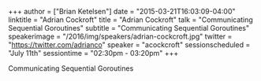 +++
author = ["Brian Ketelsen"]
date = "2015-03-21T16:03:09-04:00"
linktitle = "Adrian Cockroft"
title = "Adrian Cockroft"
talk = "Communicating Sequential Goroutines"
subtitle = "Communicating Sequential Goroutines"
speakerimage = "/2016/img/speakers/adrian-cockcroft.jpg"
twitter = "https://twitter.com/adrianco"
speaker = "acockcroft"
sessionscheduled = "July 11th"
sessiontime = "02:30pm - 03:20pm"
+++

Communicating Sequential Goroutines
